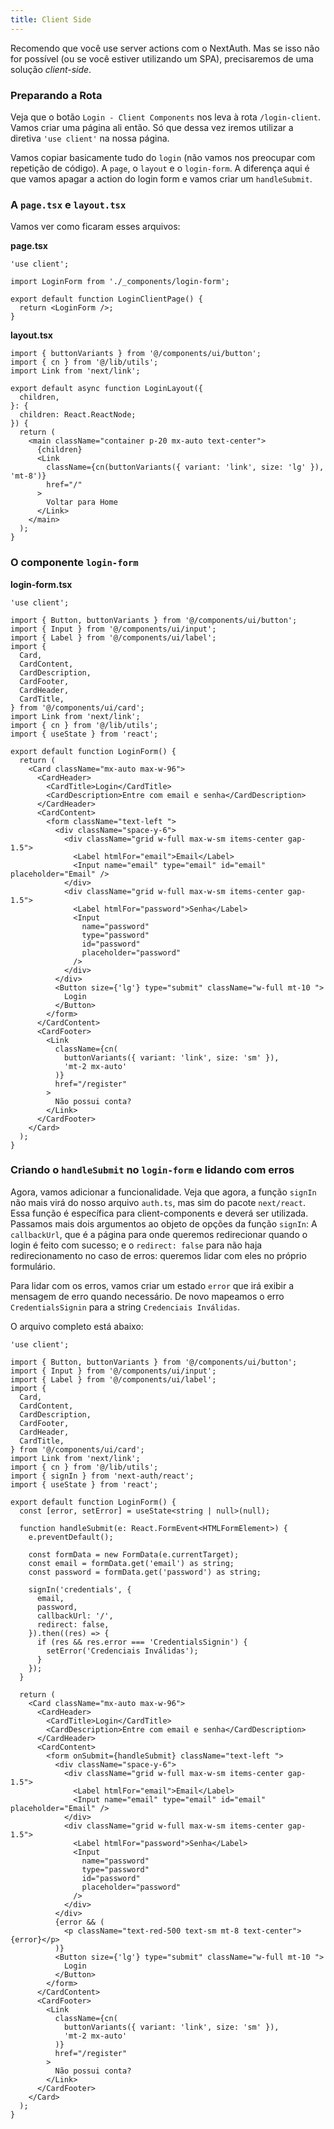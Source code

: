 ```yaml
---
title: Client Side
---
```


Recomendo que você use server actions com o NextAuth. Mas se isso não for possível (ou se você estiver utilizando um SPA), precisaremos de uma solução _client-side_.

### Preparando a Rota

Veja que o botão `Login - Client Components` nos leva à rota `/login-client`. Vamos criar uma página ali então. Só que dessa vez iremos utilizar a diretiva `'use client'` na nossa página.

Vamos copiar basicamente tudo do `login` (não vamos nos preocupar com repetição de código). A `page`, o `layout` e o `login-form`. A diferença aqui é que vamos apagar a action do login form e vamos criar um `handleSubmit`.

### A `page.tsx` e `layout.tsx`

Vamos ver como ficaram esses arquivos:

**page.tsx**

```tsx title="app/(auth)/login-client/page.tsx"
'use client';

import LoginForm from './_components/login-form';

export default function LoginClientPage() {
  return <LoginForm />;
}
```

**layout.tsx**

```tsx title="app/(auth)/login-client/layout.tsx"
import { buttonVariants } from '@/components/ui/button';
import { cn } from '@/lib/utils';
import Link from 'next/link';

export default async function LoginLayout({
  children,
}: {
  children: React.ReactNode;
}) {
  return (
    <main className="container p-20 mx-auto text-center">
      {children}
      <Link
        className={cn(buttonVariants({ variant: 'link', size: 'lg' }), 'mt-8')}
        href="/"
      >
        Voltar para Home
      </Link>
    </main>
  );
}
```

### O componente `login-form`

**login-form.tsx**

```tsx title="app/(auth)/login-client/_components/login-form.tsx"
'use client';

import { Button, buttonVariants } from '@/components/ui/button';
import { Input } from '@/components/ui/input';
import { Label } from '@/components/ui/label';
import {
  Card,
  CardContent,
  CardDescription,
  CardFooter,
  CardHeader,
  CardTitle,
} from '@/components/ui/card';
import Link from 'next/link';
import { cn } from '@/lib/utils';
import { useState } from 'react';

export default function LoginForm() {
  return (
    <Card className="mx-auto max-w-96">
      <CardHeader>
        <CardTitle>Login</CardTitle>
        <CardDescription>Entre com email e senha</CardDescription>
      </CardHeader>
      <CardContent>
        <form className="text-left ">
          <div className="space-y-6">
            <div className="grid w-full max-w-sm items-center gap-1.5">
              <Label htmlFor="email">Email</Label>
              <Input name="email" type="email" id="email" placeholder="Email" />
            </div>
            <div className="grid w-full max-w-sm items-center gap-1.5">
              <Label htmlFor="password">Senha</Label>
              <Input
                name="password"
                type="password"
                id="password"
                placeholder="password"
              />
            </div>
          </div>
          <Button size={'lg'} type="submit" className="w-full mt-10 ">
            Login
          </Button>
        </form>
      </CardContent>
      <CardFooter>
        <Link
          className={cn(
            buttonVariants({ variant: 'link', size: 'sm' }),
            'mt-2 mx-auto'
          )}
          href="/register"
        >
          Não possui conta?
        </Link>
      </CardFooter>
    </Card>
  );
}
```

### Criando o `handleSubmit` no `login-form` e lidando com erros

Agora, vamos adicionar a funcionalidade. Veja que agora, a função `signIn` não mais virá do nosso arquivo `auth.ts`, mas sim do pacote `next/react`. Essa função é específica para client-components e deverá ser utilizada. Passamos mais dois argumentos ao objeto de opções da função `signIn`: A `callbackUrl`, que é a página para onde queremos redirecionar quando o login é feito com sucesso; e o `redirect: false` para não haja redirecionamento no caso de erros: queremos lidar com eles no próprio formulário. 

Para lidar com os erros, vamos criar um estado `error` que irá exibir a mensagem de erro quando necessário. De novo mapeamos o erro `CredentialsSignin` para a string `Credenciais Inválidas`.

O arquivo completo está abaixo:

```tsx title="app/(auth)/login-client/_components/login-form.tsx" ins={16,17,20,22-39, 48, 64-66}
'use client';

import { Button, buttonVariants } from '@/components/ui/button';
import { Input } from '@/components/ui/input';
import { Label } from '@/components/ui/label';
import {
  Card,
  CardContent,
  CardDescription,
  CardFooter,
  CardHeader,
  CardTitle,
} from '@/components/ui/card';
import Link from 'next/link';
import { cn } from '@/lib/utils';
import { signIn } from 'next-auth/react';
import { useState } from 'react';

export default function LoginForm() {
  const [error, setError] = useState<string | null>(null);

  function handleSubmit(e: React.FormEvent<HTMLFormElement>) {
    e.preventDefault();

    const formData = new FormData(e.currentTarget);
    const email = formData.get('email') as string;
    const password = formData.get('password') as string;

    signIn('credentials', {
      email,
      password,
      callbackUrl: '/',
      redirect: false,
    }).then((res) => {
      if (res && res.error === 'CredentialsSignin') {
        setError('Credenciais Inválidas');
      }
    });
  }

  return (
    <Card className="mx-auto max-w-96">
      <CardHeader>
        <CardTitle>Login</CardTitle>
        <CardDescription>Entre com email e senha</CardDescription>
      </CardHeader>
      <CardContent>
        <form onSubmit={handleSubmit} className="text-left ">
          <div className="space-y-6">
            <div className="grid w-full max-w-sm items-center gap-1.5">
              <Label htmlFor="email">Email</Label>
              <Input name="email" type="email" id="email" placeholder="Email" />
            </div>
            <div className="grid w-full max-w-sm items-center gap-1.5">
              <Label htmlFor="password">Senha</Label>
              <Input
                name="password"
                type="password"
                id="password"
                placeholder="password"
              />
            </div>
          </div>
          {error && (
            <p className="text-red-500 text-sm mt-8 text-center">{error}</p>
          )}
          <Button size={'lg'} type="submit" className="w-full mt-10 ">
            Login
          </Button>
        </form>
      </CardContent>
      <CardFooter>
        <Link
          className={cn(
            buttonVariants({ variant: 'link', size: 'sm' }),
            'mt-2 mx-auto'
          )}
          href="/register"
        >
          Não possui conta?
        </Link>
      </CardFooter>
    </Card>
  );
}
```
